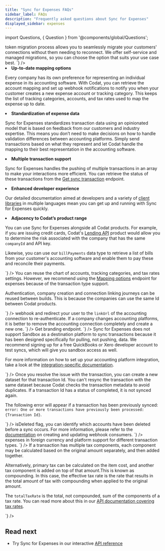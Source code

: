```yaml
---
title: "Sync for Expenses FAQs"
sidebar_label: FAQs
description: "Frequently asked questions about Sync for Expenses"
displayed_sidebar: expenses
---
```


import Questions, { Question } from '@components/global/Questions';

<Questions>
	<Question
		question="Where can I see a roadmap for integration and feature support for Sync for Expenses?"
		answer={`
Codat does not currently publish a public product roadmap. If you would like to learn more about upcoming product releases, speak to your Codat contact.
		`}
	/>
	<Question
		question="How can I migrate our in-house integration to Codat?"
		answer={`
Our <a href="https://docs.codat.io/get-started/migration">token migration process</a> allows you to seamlessly migrate your customers' connections without them needing to reconnect. We offer self-service and managed migrations, so you can choose the option that suits your use case best. 
		`}
	/>
	<Question
		question="Why should I move our existing accounting integrations to Sync for Expenses?"
		answer={`
Moving your existing integrations to Sync for Expenses lets you leverage the following benefits:

<ol>

<li><b>Up-to-date mapping options</b></li>

<p>Every company has its own preference for representing an individual expense in its accounting software. With Codat, you can retrieve the account mapping and set up webhook notifications to notify you when your customer creates a new expense account or tracking category. This keeps the list of tracking categories, accounts, and tax rates used to map the expense up to date.</p>

<li><b>Standardization of expense data</b></li>

<p>Sync for Expenses standardizes transaction data using an opinionated model that is based on feedback from our customers and industry expertise. This means you don’t need to make decisions on how to handle validation differences between accounting platforms. Simply send transactions based on what they represent and let Codat handle the mapping to their best representation in the accounting software.</p>

<li><b>Multiple transaction support</b></li>

<p>Sync for Expenses handles the pushing of multiple transactions in an array to make your interactions more efficient. You can retrieve the status of these transactions from the <a href="https://docs.codat.io/sync-for-expenses-api#/operations/get-sync-transaction">Get sync transaction</a> endpoint.</p>

<li><b>Enhanced developer experience</b></li>

<p>Our detailed documentation aimed at developers and a variety of <a href="/get-started/libraries">client libraries</a> in multiple languages mean you can get up and running with Sync for Expenses quickly.</p>

<li><b>Adjacency to Codat’s product range</b></li>

<p>You can use Sync for Expenses alongside all Codat products. For example, if you are issuing credit cards, Codat's <a href="https://docs.codat.io/lending/overview" target="_blank">Lending API</a> product would allow you to determine the risk associated with the company that has the same <code>companyId</code> and API key.</p>

<p>Likewise, you can use our <code>billPayments</code> data type to retrieve a list of bills from your customer's accounting software and enable them to pay these and reconcile their payments.</p>

</ol>
		`}
	/>
	<Question
		question="What can we reuse from our existing Codat build for Sync for Expenses?"
		answer={`
<p>You can reuse the chart of accounts, tracking categories, and tax rates settings. However, we recommend using the <a href="https://docs.codat.io/sync-for-expenses-api#/operations/get-mapping-options">Mapping options</a> endpoint for expenses because of the transaction type support.</p>
<p>Authentication, company creation and connection linking journeys can be reused between builds. This is because the companies can use the same Id between Codat products.</p>
		`}
	/>
	<Question
		question="How do I reconnect a company?"
		answer={`
If a user disconnects, you can use a <a href="https://docs.codat.io/using-the-api/webhooks/event-types">webhook</a> and redirect your user to the <code>linkUrl</code> of the accounting connection to re-authenticate. If a company changes accounting platforms, it is better to remove the accounting connection completely and create a new one. 
		`}
	/>
	<Question
		question="Where can I find logo files for the accounting platforms supported by Sync for Expenses?"
		answer={`
If you want to use the accounting platform logos in your user interface, you can get these via our <a href="https://docs.codat.io/platform-api#/operations/get-integrations-branding">Get branding</a> endpoint. 
		`}
	/>	
	<Question
		question="Can I use the Sandbox account to test a sync when implementing Sync for Expenses?"
		answer={`
<p>Sync for Expenses does not support Sandbox as a destination platform to sync transactions because it has been designed specifically for pulling, not pushing, data. We recommend signing up for a free QuickBooks or Xero developer account to test syncs, which will give you sandbox access as well.</p>
<p>For more information on how to set up your accounting platform integration, take a look at the <a href="https://docs.codat.io/integrations/accounting/overview">integration-specific documentation</a>.</p>
		`}
	/>
	<Question
		question="How can I resync a failed transaction when I resolve the issue with the transaction?"
		answer={`
<p>Once you resolve the issue with the transaction, you can create a new dataset for that transaction Id. You can't resync the transaction with the same dataset because Codat checks the transaction metadata to avoid duplicates. If a transaction Id has a status of completed, it is not synced again.</p>
<p>The following error will appear if a transaction has been previously synced: <code>error: One or more transactions have previously been processed: {Transaction Id}</code>.</p>
		`}
	/>
	<Question
		question="How can I detect if an expense account has been deactivated?"
		answer={`
You can create a webhook consumer in the Codat portal to inform you when the chart of accounts has been changed. By querying the Chart of Accounts data type and using the <code>isDeleted</code> flag, you can identify which accounts have been deleted before a sync occurs. For more information, please refer to the <a href="https://docs.codat.io/using-the-api/webhooks/overview">documentation</a> on creating and updating webhook consumers.
		`}
	/>
	<Question
		question="Am I able to update an attachment when I have already synced the expense transaction?"
		answer={`
Codat pushes attachments synchronously to the expense transactions. To update any of these documents, you need to remove the attachment directly from the accounting platform. Next, you need to upload the correct document either directly to the accounting platform or using Sync for Expenses. When using Sync for Expenses, you benefit from its support for multiple attachments. 
		`}
	/>  
	<Question
		question="How do you handle transactions in foreign currency?"
		answer={`
Sync for Expenses validates each expense transaction involving foreign currency. We ensure that the combination of participating currencies will be accepted by the target accounting platform as a valid expense. You can read more about <a href="https://docs.codat.io/expenses/fx-management">expenses in foreign currency</a> and platform support for different transaction types. 
		`}
	/> 
	<Question
		question="What is the difference between effectiveTaxRate and totalTaxRate?"
		answer={`
<p>If a transaction has multiple tax components, each component may be calculated based on the original amount separately, and then added together.</p>
<p>Alternatively, primary tax can be calculated on the item cost, and another tax component is added on top of that amount.This is known as compounding. In this case, the effective tax rate is the rate that results in the total amount of tax with compounding when applied to the original amount.</p>
<p>The <code>totalTaxRate</code> is the total, not compounded, sum of the components of a tax rate. You can read more about this in our <a href="https://docs.codat.io/accounting-api#/schemas/TaxRate#tax-components">API documentation covering tax rates</a>.</p>
		`}
	/> 
	<Question
		question="Is the transaction Id unique to each connected company?"
		answer={`
Each transaction Id is unique to a client's company but they aren't unique across connections. In Codat, it's only possible to have a single accounting connection per company. If a company wants to swap their accounting software or would like to link to a different entity, we recommend creating a new company.
		`}
	/>
</Questions>

## Read next

* Try Sync for Expenses in our interactive [API reference](/sync-for-expenses-api#/)